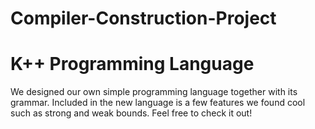 # Compiler-Construction-Project
# K++ Programming Language
We designed our own simple programming language together with its grammar. 
Included in the new language is a few features we found cool such as strong and weak bounds.
Feel free to check it out!
